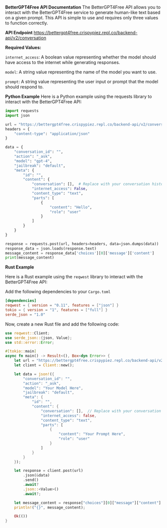 **BetterGPT4Free API Documentation**
The BetterGPT4Free API allows you to interact with the BetterGPT4Free service to generate human-like text based on a given prompt. This API is simple to use and requires only three values to function correctly.

**API Endpoint**
https://bettergpt4free.crispypiez.repl.co/backend-api/v2/conversation

**Required Values:**

`internet_access`: A boolean value representing whether the model should have access to the internet while generating responses.

`model`: A string value representing the name of the model you want to use.

`prompt`: A string value representing the user input or prompt that the model should respond to.

**Python Example**
Here is a Python example using the requests library to interact with the BetterGPT4Free API:

```python
import requests
import json

url = "https://bettergpt4free.crispypiez.repl.co/backend-api/v2/conversation"
headers = {
    "content-type": "application/json"
}

data = {
    "conversation_id": "",
    "action": "_ask",
    "model": "gpt-4",
    "jailbreak": "default",
    "meta": {
        "id": "",
        "content": {
            "conversation": [],  # Replace with your conversation history
            "internet_access": False,
            "content_type": "text",
            "parts": [
                {
                    "content": "Hello",
                    "role": "user"
                }
            ]
        }
    }
}

response = requests.post(url, headers=headers, data=json.dumps(data))
response_data = json.loads(response.text)
message_content = response_data['choices'][0]['message']['content']
print(message_content)
```
**Rust Example**

Here is a Rust example using the `reqwest` library to interact with the BetterGPT4Free API:

Add the following dependencies to your `Cargo.toml`
```toml
[dependencies]
reqwest = { version = "0.11", features = ["json"] }
tokio = { version = "1", features = ["full"] }
serde_json = "1.0"
```
Now, create a new Rust file and add the following code:
```rust
use reqwest::Client;
use serde_json::{json, Value};
use std::error::Error;

#[tokio::main]
async fn main() -> Result<(), Box<dyn Error>> {
    let url = "https://bettergpt4free.crispypiez.repl.co/backend-api/v2/conversation";
    let client = Client::new();

    let data = json!({
        "conversation_id": "",
        "action": "_ask",
        "model": "Your Model Here",
        "jailbreak": "default",
        "meta": {
            "id": "",
            "content": {
                "conversation": [],  // Replace with your conversation history
                "internet_access": false,
                "content_type": "text",
                "parts": [
                    {
                        "content": "Your Prompt Here",
                        "role": "user"
                    }
                ]
            }
        }
    });

    let response = client.post(url)
        .json(&data)
        .send()
        .await?
        .json::<Value>()
        .await?;

    let message_content = response["choices"][0]["message"]["content"].as_str().unwrap();
    println!("{}", message_content);

    Ok(())
}
```
